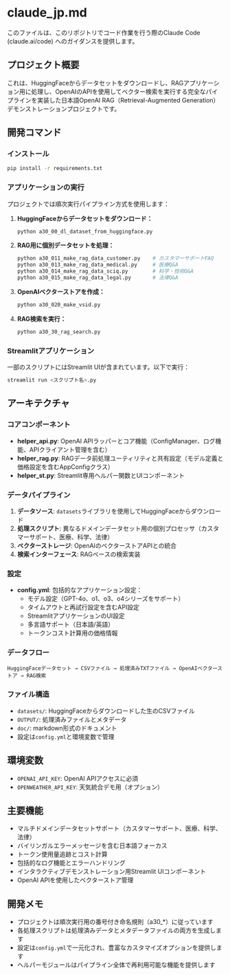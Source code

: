 # claude_jp.md

このファイルは、このリポジトリでコード作業を行う際のClaude Code (claude.ai/code) へのガイダンスを提供します。

## プロジェクト概要

これは、HuggingFaceからデータセットをダウンロードし、RAGアプリケーション用に処理し、OpenAIのAPIを使用してベクター検索を実行する完全なパイプラインを実装した日本語OpenAI RAG（Retrieval-Augmented Generation）デモンストレーションプロジェクトです。

## 開発コマンド

### インストール
```bash
pip install -r requirements.txt
```

### アプリケーションの実行
プロジェクトでは順次実行パイプライン方式を使用します：

1. **HuggingFaceからデータセットをダウンロード：**
   ```bash
   python a30_00_dl_dataset_from_huggingface.py
   ```

2. **RAG用に個別データセットを処理：**
   ```bash
   python a30_011_make_rag_data_customer.py    # カスタマーサポートFAQ
   python a30_013_make_rag_data_medical.py     # 医療Q&A
   python a30_014_make_rag_data_sciq.py        # 科学・技術Q&A
   python a30_015_make_rag_data_legal.py       # 法律Q&A
   ```

3. **OpenAIベクターストアを作成：**
   ```bash
   python a30_020_make_vsid.py
   ```

4. **RAG検索を実行：**
   ```bash
   python a30_30_rag_search.py
   ```

### Streamlitアプリケーション
一部のスクリプトにはStreamlit UIが含まれています。以下で実行：
```bash
streamlit run <スクリプト名>.py
```

## アーキテクチャ

### コアコンポーネント

- **helper_api.py**: OpenAI APIラッパーとコア機能（ConfigManager、ログ機能、APIクライアント管理を含む）
- **helper_rag.py**: RAGデータ前処理ユーティリティと共有設定（モデル定義と価格設定を含むAppConfigクラス）
- **helper_st.py**: Streamlit専用ヘルパー関数とUIコンポーネント

### データパイプライン

1. **データソース**: `datasets`ライブラリを使用してHuggingFaceからダウンロード
2. **処理スクリプト**: 異なるドメインデータセット用の個別プロセッサ（カスタマーサポート、医療、科学、法律）
3. **ベクターストレージ**: OpenAIのベクターストアAPIとの統合
4. **検索インターフェース**: RAGベースの検索実装

### 設定

- **config.yml**: 包括的なアプリケーション設定：
  - モデル設定（GPT-4o、o1、o3、o4シリーズをサポート）
  - タイムアウトと再試行設定を含むAPI設定
  - StreamlitアプリケーションのUI設定
  - 多言語サポート（日本語/英語）
  - トークンコスト計算用の価格情報

### データフロー

```
HuggingFaceデータセット → CSVファイル → 処理済みTXTファイル → OpenAIベクターストア → RAG検索
```

### ファイル構造

- `datasets/`: HuggingFaceからダウンロードした生のCSVファイル
- `OUTPUT/`: 処理済みファイルとメタデータ
- `doc/`: markdown形式のドキュメント
- 設定は`config.yml`と環境変数で管理

## 環境変数

- `OPENAI_API_KEY`: OpenAI APIアクセスに必須
- `OPENWEATHER_API_KEY`: 天気統合デモ用（オプション）

## 主要機能

- マルチドメインデータセットサポート（カスタマーサポート、医療、科学、法律）
- バイリンガルエラーメッセージを含む日本語フォーカス
- トークン使用量追跡とコスト計算
- 包括的なログ機能とエラーハンドリング
- インタラクティブデモンストレーション用Streamlit UIコンポーネント
- OpenAI APIを使用したベクターストア管理

## 開発メモ

- プロジェクトは順次実行用の番号付き命名規則（a30_*）に従っています
- 各処理スクリプトは処理済みデータとメタデータファイルの両方を生成します
- 設定は`config.yml`で一元化され、豊富なカスタマイズオプションを提供します
- ヘルパーモジュールはパイプライン全体で再利用可能な機能を提供します